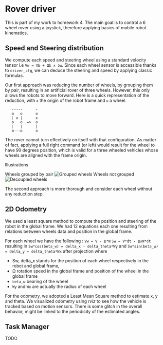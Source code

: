 # Rover driver 

This is part of my work to homework 4. The main goal is to control a 6 wheel rover using a joystick, therefore applying basics of mobile robot kinematics.

## Speed and Steering distribution 

We compute each speed and steering wheel using a standard velocity tensor i.e `Vw = Vb + Ωb ∧ bw`. 
Since each wheel sensor is accessible thanks to `driver_cfg`, we can deduce the steering and speed by applying classic formulas.

Our first approach was reducing the number of wheels, by grouping them by pair, resulting in an artificial rover of three wheels. However, this only allows the robots to move forward. 
Here is a quick representation of the reduction, with `x` the origin of the robot frame and `o` a wheel.
```
   -----      -
   o   o      o
   | x |      x
   o   o  =>  o
   |   |      |
   o---o      o
```
The rover cannot turn 	effectively on itself with that configuration. As matter of fact, applying a full right command (or left) would result for the wheel to have 90 degrees position, which is valid for a three  wheeled vehicles whose wheels are aligned with the frame origin.

Illustrations

Wheels grouped by pair
![Grouped wheels](https://gitlab.centralesupelec.fr/mugisha_dav/rover_driver_base/raw/bc6974fcfe8def8c173de7cc2841bb1a5523276a/snapshots/rover_turn_conf_3_wheels.png)
Wheels not grouped
![Decoupled wheels](https://gitlab.centralesupelec.fr/mugisha_dav/rover_driver_base/raw/bc6974fcfe8def8c173de7cc2841bb1a5523276a/snapshots/rover_driver_6_wheel_config.png)



The second approach is more thorough and consider each wheel without any reduction step.

## 2D Odometry

We used a least square method to compute the position and steering of the robot in the global frame.
We had 12 equations each one resulting from relations between wheels data and position in the global frame. 

For each wheel we have the following : 
`Vw = V - Ω*W` 
`Sw = V*dt - Ω∧W*dt`
resulting in 
`Sw*cos(beta_w) = delta_x - delta_theta*Wy` 
and 
`Sw*sin(beta_w) = delta_y + delta_theta*Wx`
after projection
where 
* Sw, delta_x stands for the position of each wheel respectively in the robot  and global frame, 
* Ω rotation speed in the global frame and position of the wheel in the global frame
* `beta_w` bearing of the wheel
* `Wy` and `Wx` are actually the radius of each wheel


For the odometry, we adopted a Least Mean Square method to estimate x, y and theta.
We visualized odometry using _rviz_ to see how the vehicle is tracked based on motion sensors. 
There is some glitch in the overall behavior, might be linked to the periodicity of the estimated angles.

## Task Manager

TODO